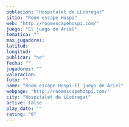 ```yaml
---
poblacion: "Hospitalet de LLobregat"
sitio: "Room escape Hospi"
web: "http://roomescapehospi.com/"
juego: "El juego de Ariel"
tematica: ""
max_jugadores: 
latitud: 
longitud: 
publicar: "no"
fecha: ""
jugadores: ""
valoracion: 
foto: ""
name: "Room escape Hospi-El juego de Ariel"
webpage: "http://roomescapehospi.com/"
city: "Hospitalet de LLobregat"
active: false
play_date: ""
rating: "0"
---
```

